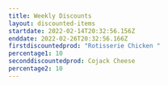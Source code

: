 ```yaml
---
title: Weekly Discounts
layout: discounted-items
startdate: 2022-02-14T20:32:56.156Z
enddate: 2022-02-26T20:32:56.166Z
firstdiscountedprod: "Rotisserie Chicken "
percentage1: 10
seconddiscountedprod: Cojack Cheese
percentage2: 10
---
```

